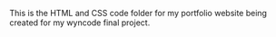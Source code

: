 This is the HTML and CSS code folder for my portfolio website being created for my wyncode final project.
